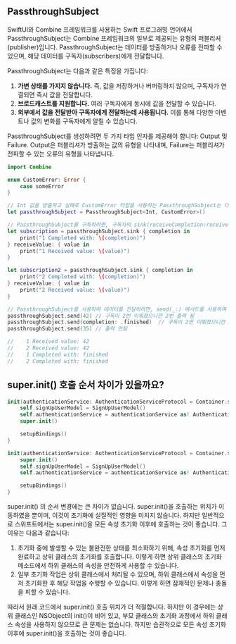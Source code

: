 ##  PassthroughSubject

SwiftUI와 Combine 프레임워크를 사용하는 Swift 프로그래밍 언어에서 PassthroughSubject는 Combine 프레임워크의 일부로 제공되는 유형의 퍼블리셔(publisher)입니다. PassthroughSubject는 데이터를 방출하거나 오류를 전파할 수 있으며, 해당 데이터를 구독자(subscribers)에게 전달합니다.

PassthroughSubject는 다음과 같은 특징을 가집니다:

1. **가변 상태를 가지지 않습니다.** 즉, 값을 저장하거나 버퍼링하지 않으며, 구독자가 연결되면 즉시 값을 전달합니다.
2. **브로드캐스트를 지원합니다.** 여러 구독자에게 동시에 값을 전달할 수 있습니다.
3. **외부에서 값을 전달받아 구독자에게 전달하는데 사용됩니다.** 이를 통해 다양한 이벤트나 값의 변화를 구독자에게 알릴 수 있습니다.

PassthroughSubject를 생성하려면 두 가지 타입 인자를 제공해야 합니다: Output 및 Failure. Output은 퍼블리셔가 방출하는 값의 유형을 나타내며, Failure는 퍼블리셔가 전파할 수 있는 오류의 유형을 나타냅니다.

```swift
import Combine

enum CustomError: Error {
    case someError
}

// Int 값을 방출하고 실패로 CustomError 타입을 사용하는 PassthroughSubject는 다음과 같이 생성할 수 있습니다:
let passthroughSubject = PassthroughSubject<Int, CustomError>()

// PassthroughSubject를 구독하려면, 구독자의 sink(receiveCompletion:receiveValue:) 메서드를 사용하여 구독할 수 있습니다:
let subscription = passthroughSubject.sink { completion in
    print("1 Completed with: \(completion)")
} receiveValue: { value in
    print("1 Received value: \(value)")
}

let subscription2 = passthroughSubject.sink { completion in
    print("2 Completed with: \(completion)")
} receiveValue: { value in
    print("2 Received value: \(value)")
}

// PassthroughSubject를 사용하여 데이터를 전달하려면, send(_:) 메서드를 사용하여 값을 전달할 수 있습니다:
passthroughSubject.send(42) // 구독이 2번 이뤄졌으니깐 2번 출력 됨
passthroughSubject.send(completion: .finished)  // 구독이 2번 이뤄졌으니깐 2번 출력 됨
passthroughSubject.send(35) // 출력 안됨

//    1 Received value: 42
//    2 Received value: 42
//    1 Completed with: finished
//    2 Completed with: finished
```

## super.init() 호출 순서 차이가 있을까요?

```swift
init(authenticationService: AuthenticationServiceProtocol = Container.shared.resolve(AuthenticationServiceProtocol.self)) {
    self.signUpUserModel = SignUpUserModel()
    self.authenticationService = authenticationService as! AuthenticationService
    super.init()

    setupBindings()
}
```

```swift
init(authenticationService: AuthenticationServiceProtocol = Container.shared.resolve(AuthenticationServiceProtocol.self)) {
    super.init()
    self.signUpUserModel = SignUpUserModel()
    self.authenticationService = authenticationService as! AuthenticationService

    setupBindings()
}
```

super.init() 의 순서 변경에는 큰 차이가 없습니다. super.init()을 호출하는 위치가 이동하였을 뿐이며, 이것이 초기화에 실질적인 영향을 미치지 않습니다. 하지만 일반적으로 스위프트에서는 super.init()을 모든 속성 초기화 이후에 호출하는 것이 좋습니다. 그 이유는 다음과 같습니다:

1. 초기화 중에 발생할 수 있는 불완전한 상태를 최소화하기 위해, 속성 초기화를 먼저 완료하고 상위 클래스의 초기화를 호출합니다. 이렇게 하면 상위 클래스의 초기화 메소드에서 하위 클래스의 속성을 안전하게 사용할 수 있습니다.
2. 일부 초기화 작업은 상위 클래스에서 처리될 수 있으며, 하위 클래스에서 속성을 먼저 초기화한 후 해당 작업을 수행할 수 있습니다. 이렇게 하면 잠재적인 문제나 충돌을 피할 수 있습니다.

따라서 원래 코드에서 super.init() 호출 위치가 더 적절합니다. 하지만 이 경우에는 상위 클래스인 NSObject의 init()이 비어 있고, 부모 클래스의 초기화 과정에서 하위 클래스 속성을 사용하지 않으므로 큰 문제는 없습니다. 하지만 습관적으로 모든 속성 초기화 이후에 super.init()을 호출하는 것이 좋습니다.




